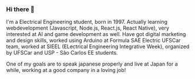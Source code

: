### Hi there 👋

I'm a Electrical Engineering student, born in 1997.
Actually learning webdevelopment (Javascript, Node.js, React.js, React Native), very interested at AI and game development as well.
Have got digital marketing and design skills, worked using Arduino at Formula SAE Electric UFSCar team, worked at SIEEL (ELectrical Engineering Integrative Week), organized by UFSCar and USP - São Carlos EE students.

One of my goals are to speak japanese properly and live at Japan for a while, working at a good company in a loving job!


<!--
**brunoortega/brunoortega** is a ✨ _special_ ✨ repository because its `README.md` (this file) appears on your GitHub profile.

Here are some ideas to get you started:

- 🔭 I’m currently working on ...
- 🌱 I’m currently learning ...
- 👯 I’m looking to collaborate on ...
- 🤔 I’m looking for help with ...
- 💬 Ask me about ...
- 📫 How to reach me: ...
- 😄 Pronouns: ...
- ⚡ Fun fact: ...
-->
